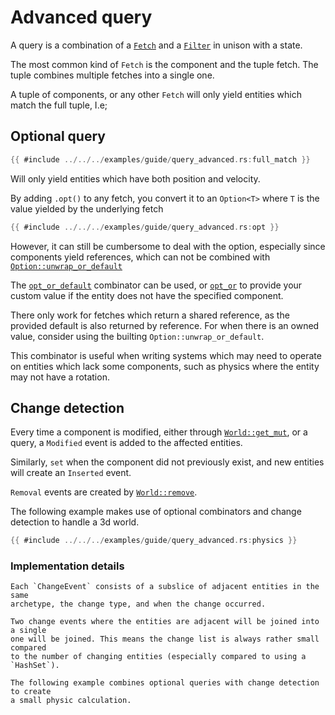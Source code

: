 # Advanced query

A query is a combination of a
[`Fetch`](https://docs.rs/flax/latest/flax/traits.Fetch) and a
[`Filter`](https://docs.rs/flax/latest/flax/traits.Filter) in unison with a state.

The most common kind of `Fetch` is the component and the tuple fetch. The tuple
combines multiple fetches into a single one.

A tuple of components, or any other `Fetch` will only yield entities which match
the full tuple, I.e;

## Optional query

```rust
{{ #include ../../../examples/guide/query_advanced.rs:full_match }}
```

Will only yield entities which have both position and velocity.

By adding `.opt()` to any fetch, you convert it to an `Option<T>` where `T` is
the value yielded by the underlying fetch

```rust
{{ #include ../../../examples/guide/query_advanced.rs:opt }}
```

However, it can still be cumbersome to deal with the option, especially since
components yield references, which can not be combined with
[`Option::unwrap_or_default`](https://doc.rust-lang.org/std/option/enum.Option.html#method.unwrap_or_default)

The [`opt_or_default`](https://docs.rs/flax/latest/flax/trait.FetchExt.html#method.opt_or_default) combinator can be used, or [`opt_or`](https://docs.rs/flax/latest/flax/trait.FetchExt.html#method.opt_or) to provide your custom value if the entity does not have the specified component.

There only work for fetches which return a shared reference, as the provided
default is also returned by reference. For when there is an owned value, consider using the builting `Option::unwrap_or_default`.

This combinator is useful when writing systems which may need to operate on entities which lack some components, such as physics where the entity may not have a rotation.

## Change detection

Every time a component is modified, either through [`World::get_mut`](https://docs.rs/flax/latest/flax/struct.World#method.get_mut), or a query, a `Modified` event is added to the affected entities.

Similarly, `set` when the component did not previously exist, and new entities will create an `Inserted` event.

`Removal` events are created by
[`World::remove`](https://docs.rs/flax/latest/flax/struct.World#method.remove).

The following example makes use of optional combinators and change detection to
handle a 3d world.

```rust
{{ #include ../../../examples/guide/query_advanced.rs:physics }}
```

### Implementation details

    Each `ChangeEvent` consists of a subslice of adjacent entities in the same
    archetype, the change type, and when the change occurred.

    Two change events where the entities are adjacent will be joined into a single
    one will be joined. This means the change list is always rather small compared
    to the number of changing entities (especially compared to using a `HashSet`).

    The following example combines optional queries with change detection to create
    a small physic calculation.
